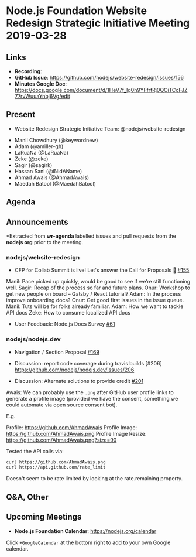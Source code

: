 # Node.js Foundation Website Redesign Strategic Initiative Meeting 2019-03-28

## Links

* **Recording**:
* **GitHub Issue**: https://github.com/nodejs/website-redesign/issues/156
* **Minutes Google Doc**: https://docs.google.com/document/d/1HeV7f_lg0h9YFfrtRj0QCiTCcFJZ77rvWuuaYnbj6Vg/edit

## Present

* Website Redesign Strategic Initiative Team: @nodejs/website-redesign

- Manil Chowdhury (@keywordnew)
- Adam (@amiller-gh)
- LaRuaNa (@LaRuaNa)
- Zeke (@zeke)
- Sagir (@sagirk)
- Hassan Sani (@iNidAName)
- Ahmad Awais (@AhmadAwais)
- Maedah Batool (@MaedahBatool)

## Agenda

## Announcements

*Extracted from **wr-agenda** labelled issues and pull requests from the **nodejs org** prior to the meeting.

### nodejs/website-redesign

* CFP for Collab Summit is live! Let's answer the Call for Proposals 📣 [#155](https://github.com/nodejs/website-redesign/issues/155)

Manil: Pace picked up quickly, would be good to see if we’re still functioning well.
Sagir: Recap of the process so far and future plans.
Onur: Workshop to get new people on board – Gatsby / React tutorial?
Adam: In the process improve onboarding docs?
Onur: Get good first issues in the issue queue.
Manil: Tuts will be for folks already familiar.
Adam: How we want to tackle API docs
Zeke: How to consume localized API docs

* User Feedback: Node.js Docs Survey  [#61](https://github.com/nodejs/website-redesign/issues/61)

### nodejs/nodejs.dev

* Navigation / Section Proposal [#169](https://github.com/nodejs/nodejs.dev/issues/169)

* Discussion: report code coverage during travis builds [#206] https://github.com/nodejs/nodejs.dev/issues/206

* Discussion: Alternate solutions to provide credit [#201](https://github.com/nodejs/nodejs.dev/issues/201)

Awais: We can probably use the `.png` after GitHub user profile links to generate a profile image (provided we have the consent, something we could automate via open source consent bot).

E.g.

Profile: https://github.com/AhmadAwais
Profile Image: https://github.com/AhmadAwais.png
Profile Image Resize: https://github.com/AhmadAwais.png?size=90

Tested the API calls via:

```sh
curl https://github.com/AhmadAwais.png
curl https://api.github.com/rate_limit
```
Doesn't seem to be rate limited by looking at the rate.remaining property.

## Q&A, Other

## Upcoming Meetings

* **Node.js Foundation Calendar**: https://nodejs.org/calendar

Click `+GoogleCalendar` at the bottom right to add to your own Google calendar.
